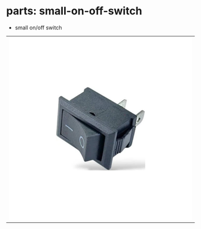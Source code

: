 # parts: small-on-off-switch

- small on/off switch

|   |
| --- |
| ![image](https://github.com/kamangir/assets2/raw/main/bluer-sbc/parts/small-on-off-switch.jpg?raw=true) |
